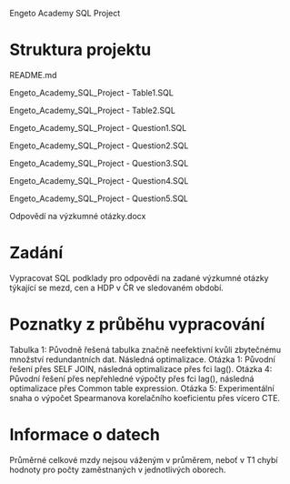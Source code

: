 Engeto Academy SQL Project

# Struktura projektu
README.md

Engeto_Academy_SQL_Project - Table1.SQL

Engeto_Academy_SQL_Project - Table2.SQL

Engeto_Academy_SQL_Project - Question1.SQL

Engeto_Academy_SQL_Project - Question2.SQL

Engeto_Academy_SQL_Project - Question3.SQL

Engeto_Academy_SQL_Project - Question4.SQL

Engeto_Academy_SQL_Project - Question5.SQL

Odpovědí na výzkumné otázky.docx

# Zadání
Vypracovat SQL podklady pro odpovědi na zadané výzkumné otázky týkající se mezd, cen a HDP v ČR ve sledovaném období.

# Poznatky z průběhu vypracování
Tabulka 1: Původně řešená tabulka značně neefektivní kvůli zbytečnému množství redundantních dat. Následná optimalizace.
Otázka 1: Původní řešení přes SELF JOIN, následná optimalizace přes fci lag().
Otázka 4: Původní řešení přes nepřehledné výpočty přes fci lag(), následná optimalizace přes Common table expression.
Otázka 5: Experimentální snaha o výpočet Spearmanova korelačního koeficientu přes vícero CTE.

# Informace o datech
Průměrné celkové mzdy nejsou váženým v průměrem, neboť v T1 chybí hodnoty pro počty zaměstnaných v jednotlivých oborech.